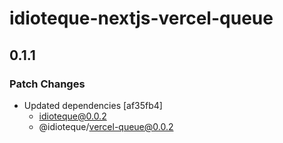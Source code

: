 # idioteque-nextjs-vercel-queue

## 0.1.1

### Patch Changes

- Updated dependencies [af35fb4]
  - idioteque@0.0.2
  - @idioteque/vercel-queue@0.0.2
